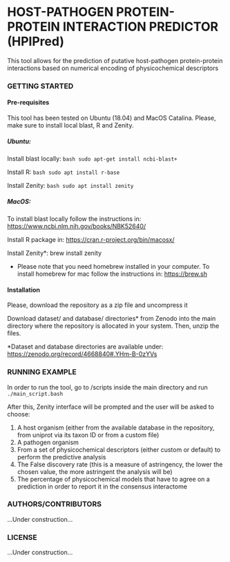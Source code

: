 # HOST-PATHOGEN PROTEIN-PROTEIN INTERACTION PREDICTOR (HPIPred)
This tool allows for the prediction of putative host-pathogen protein-protein interactions based on numerical encoding of physicochemical descriptors


### GETTING STARTED

#### Pre-requisites

This tool has been tested on Ubuntu (18.04) and MacOS Catalina.
Please, make sure to install local blast, R and Zenity.

##### Ubuntu:
Install blast locally: ```bash sudo apt-get install ncbi-blast+ ```

Install R: ```bash sudo apt install r-base ```

Install Zenity: ```bash sudo apt install zenity ```


##### MacOS:

To install blast locally follow the instructions in: https://www.ncbi.nlm.nih.gov/books/NBK52640/

Install R package in: https://cran.r-project.org/bin/macosx/

Install Zenity*: brew install zenity

* Please note that you need homebrew installed in your computer. To install homebrew for mac follow the instructions in: https://brew.sh


#### Installation

Please, download the repository as a zip file and uncompress it

Download dataset/ and database/ directories* from Zenodo into the main directory where the repository is allocated in your system. Then, unzip the files.


*Dataset and database directories are available under: https://zenodo.org/record/4668840#.YHm-B-0zYVs

### RUNNING EXAMPLE

In order to run the tool, go to /scripts inside the main directory and run ```./main_script.bash ```

After this, Zenity interface will be prompted and the user will be asked to choose:
1) A host organism (either from the available database in the repository, from uniprot via its taxon ID or from a custom file) 
2) A pathogen organism
3) From a set of physicochemical descriptors (either custom or default) to perform the predictive analysis
4) The False discovery rate (this is a measure of astringency, the lower the chosen value, the more astringent the analysis will be)
5) The percentage of physicochemical models that have to agree on a prediction in order to report it in the consensus interactome



### AUTHORS/CONTRIBUTORS

...Under construction...


### LICENSE

...Under construction...
